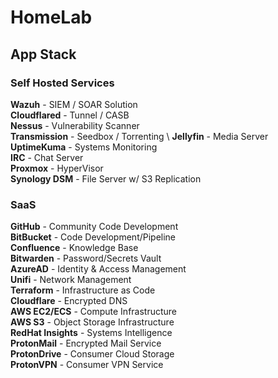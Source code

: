 # HomeLab

## App Stack 
### Self Hosted Services
**Wazuh** - SIEM / SOAR Solution \
**Cloudflared** - Tunnel / CASB \
**Nessus** - Vulnerability Scanner \
**Transmission** - Seedbox / Torrenting \ 
**Jellyfin** - Media Server \
**UptimeKuma** - Systems Monitoring \
**IRC** - Chat Server \
**Proxmox** - HyperVisor \
**Synology DSM** - File Server w/ S3 Replication

### SaaS 
**GitHub** - Community Code Development \
**BitBucket** - Code Development/Pipeline \
**Confluence** - Knowledge Base \
**Bitwarden** - Password/Secrets Vault \
**AzureAD** - Identity & Access Management \
**Unifi** - Network Management \
**Terraform** - Infrastructure as Code \
**Cloudflare** - Encrypted DNS \
**AWS EC2/ECS** - Compute Infrastructure \
**AWS S3** - Object Storage Infrastructure \
**RedHat Insights** - Systems Intelligence \
**ProtonMail** - Encrypted Mail Service \
**ProtonDrive** - Consumer Cloud Storage \
**ProtonVPN** - Consumer VPN Service 
